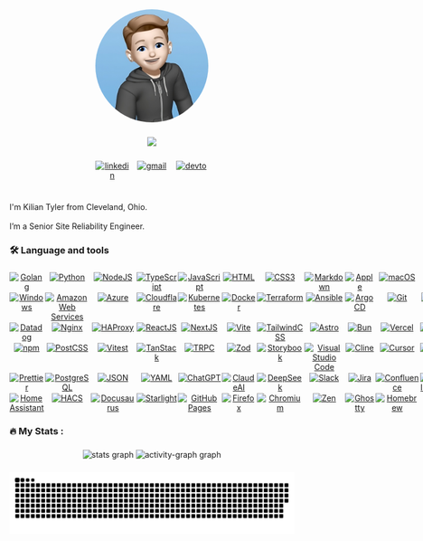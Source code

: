 <!-- markdownlint-disable -->

<div align="center">
  <img height="200" style="border-radius: 50%;" src="https://raw.githubusercontent.com/kiliantyler/kiliantyler/main/docs/assets/MeMoji.png" />
</div>

###

<div align="center">
  <img height="50" src="https://readme-typing-svg.demolab.com?font=Fira+Code&duration=3000&pause=700&center=true&vCenter=true&width=300&height=30&lines=DevOps+Engineer;Dotfiles+Enthusiast;YAML+Janitor;Automation+Expert;Infrastructure+Operator;Pipeline+Optimizer;Cloud+Architect;CI%2FCD+Advocate;Dog+Owner;Cat+Owner" />
</div>

###

<div align="center" style="display: grid; grid-template-columns: repeat(3, 1fr); gap: 10px; max-width: 200px; margin: 0 auto;">
  <a href="https://www.linkedin.com/in/kilian-tyler/" target="_blank">
    <img src="https://skills.syvixor.com/api/icons?i=linkedin" alt="linkedin" /></a>
  <a href="mailto:github@ktyler.me" target="_blank">
    <img src="https://skills.syvixor.com/api/icons?i=gmail" alt="gmail" /></a>
  <a href="https://dev.to/kiliantyler" target="_blank">
    <img src="https://skills.syvixor.com/api/icons?i=devto" alt="devto" /></a>
</div>

###

<h1 align="center"></h1>

###

<p align="left">
I'm Kilian Tyler from Cleveland, Ohio.
<br />
<br />
I’m a Senior Site Reliability Engineer.
</p>

###

<h3 align="left">🛠 Language and tools</h3>

###

<div align="center" style="display: grid; grid-template-columns: repeat(15, 1fr); gap: 2px; margin: 0 auto;">
<!-- Programming Languages -->
  <a href="https://go.dev">
    <img src="https://skills.syvixor.com/api/icons?i=golang" alt="Golang" /></a>
  <a href="https://python.org">
    <img src="https://skills.syvixor.com/api/icons?i=python" alt="Python" /></a>
  <a href="https://nodejs.org">
    <img src="https://skills.syvixor.com/api/icons?i=nodejs" alt="NodeJS" /></a>
  <a href="https://www.typescriptlang.org">
    <img src="https://skills.syvixor.com/api/icons?i=typescript" alt="TypeScript" /></a>
  <a href="https://developer.mozilla.org/en-US/docs/Web/JavaScript">
    <img src="https://skills.syvixor.com/api/icons?i=javascript" alt="JavaScript" /></a>
  <a href="https://developer.mozilla.org/en-US/docs/Web/HTML">
    <img src="https://skills.syvixor.com/api/icons?i=html" alt="HTML" /></a>
  <a href="https://developer.mozilla.org/en-US/docs/Web/CSS">
    <img src="https://skills.syvixor.com/api/icons?i=css3" alt="CSS3" /></a>
  <a href="https://www.markdownguide.org">
    <img src="https://skills.syvixor.com/api/icons?i=markdown" alt="Markdown" /></a>
<!-- Operating Systems & Platforms -->
  <a href="https://apple.com">
    <img src="https://skills.syvixor.com/api/icons?i=apple" alt="Apple" /></a>
  <a href="https://www.apple.com/macos">
    <img src="https://skills.syvixor.com/api/icons?i=macos" alt="macOS" /></a>
  <a href="https://www.linux.org">
    <img src="https://skills.syvixor.com/api/icons?i=linux" alt="Linux" /></a>
  <a href="https://ubuntu.com">
    <img src="https://skills.syvixor.com/api/icons?i=ubuntu" alt="Ubuntu" /></a>
  <a href="https://archlinux.org">
    <img src="https://skills.syvixor.com/api/icons?i=archlinux" alt="Arch Linux" /></a>
  <a href="https://www.debian.org">
    <img src="https://skills.syvixor.com/api/icons?i=debian" alt="Debian" /></a>
  <a href="https://alpinelinux.org">
    <img src="https://skills.syvixor.com/api/icons?i=alpinelinux" alt="Alpine Linux" /></a>
  <a href="https://www.microsoft.com/windows">
    <img src="https://skills.syvixor.com/api/icons?i=windows" alt="Windows" /></a>
<!-- Cloud & Infrastructure -->
  <a href="https://aws.amazon.com">
    <img src="https://skills.syvixor.com/api/icons?i=aws" alt="Amazon Web Services" /></a>
  <a href="https://azure.microsoft.com">
    <img src="https://skills.syvixor.com/api/icons?i=azure" alt="Azure" /></a>
  <a href="https://cloudflare.com">
    <img src="https://skills.syvixor.com/api/icons?i=cloudflare" alt="Cloudflare" /></a>
<!-- DevOps & CI/CD -->
  <a href="https://kubernetes.io">
    <img src="https://skills.syvixor.com/api/icons?i=kubernetes" alt="Kubernetes" /></a>
  <a href="https://docker.io">
    <img src="https://skills.syvixor.com/api/icons?i=docker" alt="Docker" /></a>
  <a href="https://www.terraform.io">
    <img src="https://skills.syvixor.com/api/icons?i=terraform" alt="Terraform" /></a>
  <a href="https://www.ansible.com">
    <img src="https://skills.syvixor.com/api/icons?i=ansible" alt="Ansible" /></a>
  <a href="https://argoproj.github.io/cd">
    <img src="https://skills.syvixor.com/api/icons?i=argocd" alt="ArgoCD" /></a>
  <a href="https://git-scm.com">
    <img src="https://skills.syvixor.com/api/icons?i=git" alt="Git" /></a>
  <a href="https://github.com">
    <img src="https://skills.syvixor.com/api/icons?i=github" alt="Github" /></a>
  <a href="https://docs.github.com/en/actions">
    <img src="https://skills.syvixor.com/api/icons?i=githubactions" alt="Github Actions" /></a>
  <a href="https://jenkins-ci.org">
    <img src="https://skills.syvixor.com/api/icons?i=jenkins" alt="Jenkins" /></a>
  <a href="https://www.prometheus.io">
    <img src="https://skills.syvixor.com/api/icons?i=prometheus" alt="Prometheus" /></a>
  <a href="https://grafana.com">
    <img src="https://skills.syvixor.com/api/icons?i=grafana" alt="Grafana" /></a>
  <a href="https://www.datadoghq.com">
    <img src="https://skills.syvixor.com/api/icons?i=datadog" alt="Datadog" /></a>
  <a href="https://www.f5.com/products/nginx">
    <img src="https://skills.syvixor.com/api/icons?i=nginx" alt="Nginx" /></a>
  <a href="https://www.haproxy.org">
    <img src="https://skills.syvixor.com/api/icons?i=haproxy" alt="HAProxy" /></a>
<!-- Web Development -->
  <a href="https://react.dev">
    <img src="https://skills.syvixor.com/api/icons?i=reactjs" alt="ReactJS" /></a>
  <a href="https://nextjs.org">
    <img src="https://skills.syvixor.com/api/icons?i=nextjs" alt="NextJS" /></a>
  <a href="https://vitejs.dev">
    <img src="https://skills.syvixor.com/api/icons?i=vite" alt="Vite" /></a>
  <a href="https://tailwindcss.com">
    <img src="https://skills.syvixor.com/api/icons?i=tailwindcss" alt="TailwindCSS" /></a>
  <a href="https://astro.build">
    <img src="https://skills.syvixor.com/api/icons?i=astro" alt="Astro" /></a>
  <a href="https://bun.sh">
    <img src="https://skills.syvixor.com/api/icons?i=bun" alt="Bun" /></a>
  <a href="https://vercel.com">
    <img src="https://skills.syvixor.com/api/icons?i=vercel" alt="Vercel" /></a>
  <a href="https://ui.shadcn.com">
    <img src="https://skills.syvixor.com/api/icons?i=shadcnui" alt="ShadcnUI" /></a>
  <a href="https://baseweb.design">
    <img src="https://skills.syvixor.com/api/icons?i=baseui" alt="BaseUI" /></a>
  <a href="https://posthog.com">
    <img src="https://skills.syvixor.com/api/icons?i=posthog" alt="PostHog" /></a>
  <a href="https://clerk.com">
    <img src="https://skills.syvixor.com/api/icons?i=clerk" alt="Clerk" /></a>
  <a href="https://resend.com">
    <img src="https://skills.syvixor.com/api/icons?i=resend" alt="Resend" /></a>
  <a href="https://www.npmjs.com">
    <img src="https://skills.syvixor.com/api/icons?i=npm" alt="npm" /></a>
  <a href="https://postcss.org">
    <img src="https://skills.syvixor.com/api/icons?i=postcss" alt="PostCSS" /></a>
  <a href="https://vitest.dev">
    <img src="https://skills.syvixor.com/api/icons?i=vitest" alt="Vitest" /></a>
  <a href="https://tanstack.com">
    <img src="https://skills.syvixor.com/api/icons?i=tanstack" alt="TanStack" /></a>
  <a href="https://trpc.io">
    <img src="https://skills.syvixor.com/api/icons?i=trpc" alt="TRPC" /></a>
  <a href="https://zod.dev">
    <img src="https://skills.syvixor.com/api/icons?i=zod" alt="Zod" /></a>
  <a href="https://storybook.js.org">
    <img src="https://skills.syvixor.com/api/icons?i=storybook" alt="Storybook" /></a>
<!-- Development Tools -->
  <a href="https://code.visualstudio.com">
    <img src="https://skills.syvixor.com/api/icons?i=visualstudiocode" alt="Visual Studio Code" /></a>
  <a href="https://cline.sh">
    <img src="https://skills.syvixor.com/api/icons?i=cline" alt="Cline" /></a>
  <a href="https://cursor.sh">
    <img src="https://skills.syvixor.com/api/icons?i=cursor" alt="Cursor" /></a>
  <a href="https://obsidian.md">
    <img src="https://skills.syvixor.com/api/icons?i=obsidian" alt="Obsidian" /></a>
  <a href="https://www.gitkraken.com">
    <img src="https://skills.syvixor.com/api/icons?i=gitkraken" alt="GitKraken" /></a>
  <a href="https://cmake.org">
    <img src="https://skills.syvixor.com/api/icons?i=cmake" alt="CMake" /></a>
  <a href="https://eslint.org">
    <img src="https://skills.syvixor.com/api/icons?i=eslint" alt="ESLint" /></a>
  <a href="https://biomejs.dev">
    <img src="https://skills.syvixor.com/api/icons?i=biome" alt="Biome" /></a>
  <a href="https://prettier.io">
    <img src="https://skills.syvixor.com/api/icons?i=prettier" alt="Prettier" /></a>
<!-- Databases & Data -->
  <a href="https://www.postgresql.org">
    <img src="https://skills.syvixor.com/api/icons?i=postgresql" alt="PostgreSQL" /></a>
  <a href="https://www.json.org">
    <img src="https://skills.syvixor.com/api/icons?i=json" alt="JSON" /></a>
  <a href="https://yaml.org">
    <img src="https://skills.syvixor.com/api/icons?i=yaml" alt="YAML" /></a>
<!-- AI & Productivity -->
  <a href="https://chat.openai.com">
    <img src="https://skills.syvixor.com/api/icons?i=chatgpt" alt="ChatGPT" /></a>
  <a href="https://claude.ai">
    <img src="https://skills.syvixor.com/api/icons?i=claudeai" alt="ClaudeAI" /></a>
  <a href="https://www.deepseek.com">
    <img src="https://skills.syvixor.com/api/icons?i=deepseek" alt="DeepSeek" /></a>
  <a href="https://slack.com">
    <img src="https://skills.syvixor.com/api/icons?i=slack" alt="Slack" /></a>
  <a href="https://www.atlassian.com/software/jira">
    <img src="https://skills.syvixor.com/api/icons?i=jira" alt="Jira" /></a>
  <a href="https://www.atlassian.com/software/confluence">
    <img src="https://skills.syvixor.com/api/icons?i=confluence" alt="Confluence" /></a>
<!-- Design & Creative -->
  <a href="https://www.adobe.com/products/illustrator.html">
    <img src="https://skills.syvixor.com/api/icons?i=adobeillustrator" alt="Adobe Illustrator" /></a>
  <a href="https://www.adobe.com/products/photoshop.html">
    <img src="https://skills.syvixor.com/api/icons?i=adobephotoshop" alt="Adobe Photoshop" /></a>
  <a href="https://figma.com">
    <img src="https://skills.syvixor.com/api/icons?i=figma" alt="Figma" /></a>
  <a href="https://www.canva.com">
    <img src="https://skills.syvixor.com/api/icons?i=canva" alt="Canva" /></a>
  <a href="https://lucide.dev">
    <img src="https://skills.syvixor.com/api/icons?i=lucide" alt="Lucide" /></a>
<!-- Home Automation & IoT -->
  <a href="https://www.home-assistant.io">
    <img src="https://skills.syvixor.com/api/icons?i=homeassistant" alt="Home Assistant" /></a>
  <a href="https://hacs.xyz">
    <img src="https://skills.syvixor.com/api/icons?i=hacs" alt="HACS" /></a>
<!-- Documentation & Static Sites -->
  <a href="https://docusaurus.io">
    <img src="https://skills.syvixor.com/api/icons?i=docusaurus" alt="Docusaurus" /></a>
  <a href="https://starlight.astro.build">
    <img src="https://skills.syvixor.com/api/icons?i=starlight" alt="Starlight" /></a>
  <a href="https://pages.github.com">
    <img src="https://skills.syvixor.com/api/icons?i=githubpages" alt="GitHub Pages" /></a>
<!-- Browsers -->
  <a href="https://www.mozilla.org/firefox">
    <img src="https://skills.syvixor.com/api/icons?i=firefox" alt="Firefox" /></a>
  <a href="https://www.chromium.org">
    <img src="https://skills.syvixor.com/api/icons?i=chromium" alt="Chromium" /></a>
  <a href="https://zen.engineering">
    <img src="https://skills.syvixor.com/api/icons?i=zen" alt="Zen" /></a>
<!-- Package Managers & Tools -->
  <a href="https://ghostty.dev">
    <img src="https://skills.syvixor.com/api/icons?i=ghostty" alt="Ghostty" /></a>
  <a href="https://brew.sh">
    <img src="https://skills.syvixor.com/api/icons?i=homebrew" alt="Homebrew" /></a>
  <a href="https://www.gnu.org/software/bash">
    <img src="https://skills.syvixor.com/api/icons?i=bash" alt="Bash" /></a>
  <a href="https://docs.microsoft.com/en-us/powershell">
    <img src="https://skills.syvixor.com/api/icons?i=powershell" alt="PowerShell" /></a>
</div>

###

<h3 align="left">🔥 My Stats :</h3>

###

<div align="center">
  <img src="https://github-readme-stats.vercel.app/api?username=kiliantyler&hide_title=true&hide_rank=true&show_icons=true&include_all_commits=true&count_private=true&disable_animations=false&theme=dracula&locale=en&hide_border=true&order=1" height="190" alt="stats graph" />
  <img src="https://github-readme-activity-graph.vercel.app/graph?username=kiliantyler&hide_border=true&hide_title=true&area=true&theme=dracula" height="292" alt="activity-graph graph" />
</div>

###

<div align="center">
  <img src="https://raw.githubusercontent.com/kiliantyler/kiliantyler/output/snake.svg" alt="Snake animation" />
</div>

###
